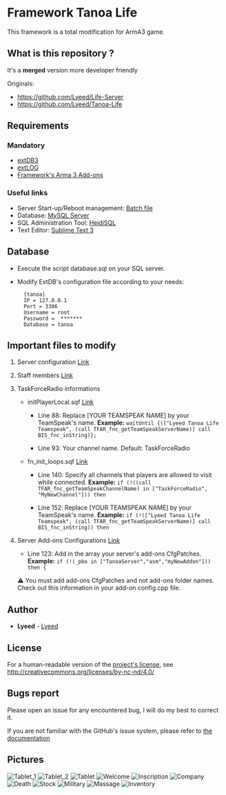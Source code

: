# Framework Tanoa Life
This framework is a total modification for ArmA3 game.

## What is this repository ?
It's a **merged** version more developer friendly

Originals:
- https://github.com/Lyeed/Life-Server
- https://github.com/Lyeed/Tanoa-Life

## Requirements


### Mandatory
- [extDB3](https://bitbucket.org/torndeco/extdb3/overview)
- [extLOG](https://github.com/Torndeco/extLOG)
- [Framework's Arma 3 Add-ons](https://mega.nz/#!GEkACATR!iDuiZAuI2xuLEIZHk32F4YGHw9neC5gBjjClZFPUHq8)

### Useful links
- Server Start-up/Reboot management: [Batch file](https://www.altisliferpg.com/topic/2212-basic-bat-server-start)
- Database: [MySQL Server](https://dev.mysql.com/downloads/mysql)
- SQL Administration Tool: [HeidiSQL](https://www.heidisql.com/download.php)
- Text Editor: [Sublime Text 3](https://www.sublimetext.com/3)

## Database
- Execute the script database.sql on your SQL server.
- Modify ExtDB's configuration file according to your needs:

		[tanoa]
		IP = 127.0.0.1
		Port = 3306
		Username = root
		Password =  *******
		Database = tanoa


## Important files to modify
1. Server configuration [Link](https://github.com/Lyeed/Framework_Tanoa_Life/blob/master/Tanoa-Server/configs/Config_Server.hpp)
2. Staff members [Link](https://github.com/Lyeed/Framework_Tanoa_Life/blob/master/Tanoa-Life.Tanoa/configs/GameConfigs/Config_Staff.hpp)
3. TaskForceRadio informations
	- initPlayerLocal.sqf [Link](https://github.com/Lyeed/Framework_Tanoa_Life/blob/master/Tanoa-Life.Tanoa/initPlayerLocal.sqf)

		- Line 88: Replace [YOUR TEAMSPEAK NAME] by your TeamSpeak's name.
		**Example:**
		``
			waitUntil {(["Lyeed Tanoa Life Teamspeak", (call TFAR_fnc_getTeamSpeakServerName)] call BIS_fnc_inString)};
		``

		- Line 93: Your channel name. Default: TaskForceRadio

	- fn_init_loops.sqf [Link](https://github.com/Lyeed/Framework_Tanoa_Life/blob/master/Tanoa-Life.Tanoa/core/Inits/fn_init_loops.sqf)

		- Line 140: Specify all channels that players are allowed to visit while connected.
		**Example:**
		``
			if (!((call TFAR_fnc_getTeamSpeakChannelName) in ["TaskForceRadio", "MyNewChannel"])) then
		``

		- Line 152: Replace [YOUR TEAMSPEAK NAME] by your TeamSpeak's name.
		**Example:**
		``
			if (!(["Lyeed Tanoa Life Teamspeak", (call TFAR_fnc_getTeamSpeakServerName)] call BIS_fnc_inString)) then
		``

4. Server Add-ons Configurations [Link](https://github.com/Lyeed/Framework_Tanoa_Life/blob/master/Tanoa-Server/fn_initServer.sqf)
	- Line 123: Add in the array your server's add-ons CfgPatches.
	**Example:**
	``
		if (!(_pbo in ["TanoaServer","asm","myNewAddon"])) then {
	``

	:warning: You must add add-ons CfgPatches and not add-ons folder names. Check out this information in your add-on config.cpp file.

## Author
* **Lyeed** - [Lyeed](https://github.com/Lyeed)

## License
For a human-readable version of the [project's license](https://github.com/Lyeed/Framework_Tanoa_Life/blob/master/LICENSE.md), see http://creativecommons.org/licenses/by-nc-nd/4.0/

## Bugs report
Please open an issue for any encountered bug, I will do my best to correct it.

If you are not familiar with the GitHub's issue system, please refer to [the documentation](https://guides.github.com/features/issues/)

## Pictures
![Tablet_1](https://cdn.discordapp.com/attachments/434398524269002784/435855164650553354/20180415121249_1.jpg)
![Tablet_2](https://i.imgur.com/2AVLsTF.jpg)
![Tablet](https://cdn.discordapp.com/attachments/434398524269002784/435855519756845056/20180417193330_1.jpg)
![Welcome](https://images-ext-2.discordapp.net/external/4BJgWyhu8Q1qYlNMlNiYtaZqZrPVWzWMh2Mcby_uPJw/https/i.imgur.com/dOSvgx5h.jpg)
![Inscription](https://steamuserimages-a.akamaihd.net/ugc/2434635842564505288/6BEE68FB5B8363C0DFC78EFB99648FD8B2954A50/)
![Company](https://i.imgur.com/k6WJiCI.jpg)
![Death](https://i.imgur.com/gNo7n4J.jpg)
![Stock](https://i.imgur.com/yYMOMdr.jpg)
![Military](https://i.imgur.com/ylNlNsn.jpg)
![Massage](https://i.imgur.com/0qUKHuG.jpg)
![Inventory](https://i.imgur.com/K40l9p3.jpg)
